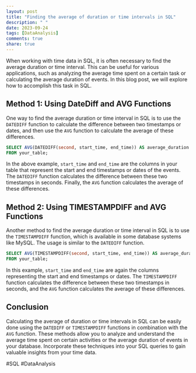 ```yaml
---
layout: post
title: "Finding the average of duration or time intervals in SQL"
description: " "
date: 2023-09-24
tags: [DataAnalysis]
comments: true
share: true
---
```


When working with time data in SQL, it is often necessary to find the average duration or time interval. This can be useful for various applications, such as analyzing the average time spent on a certain task or calculating the average duration of events. In this blog post, we will explore how to accomplish this task in SQL.

## Method 1: Using DateDiff and AVG Functions

One way to find the average duration or time interval in SQL is to use the `DATEDIFF` function to calculate the difference between two timestamps or dates, and then use the `AVG` function to calculate the average of these differences.

```sql
SELECT AVG(DATEDIFF(second, start_time, end_time)) AS average_duration
FROM your_table;
```

In the above example, `start_time` and `end_time` are the columns in your table that represent the start and end timestamps or dates of the events. The `DATEDIFF` function calculates the difference between these two timestamps in seconds. Finally, the `AVG` function calculates the average of these differences.

## Method 2: Using TIMESTAMPDIFF and AVG Functions

Another method to find the average duration or time interval in SQL is to use the `TIMESTAMPDIFF` function, which is available in some database systems like MySQL. The usage is similar to the `DATEDIFF` function.

```sql
SELECT AVG(TIMESTAMPDIFF(second, start_time, end_time)) AS average_duration
FROM your_table;
```

In this example, `start_time` and `end_time` are again the columns representing the start and end timestamps or dates. The `TIMESTAMPDIFF` function calculates the difference between these two timestamps in seconds, and the `AVG` function calculates the average of these differences.

## Conclusion

Calculating the average of duration or time intervals in SQL can be easily done using the `DATEDIFF` or `TIMESTAMPDIFF` functions in combination with the `AVG` function. These methods allow you to analyze and understand the average time spent on certain activities or the average duration of events in your database. Incorporate these techniques into your SQL queries to gain valuable insights from your time data.

#SQL #DataAnalysis